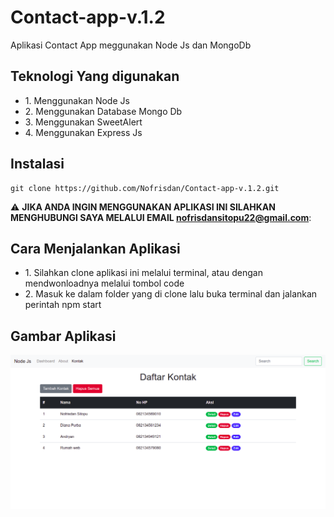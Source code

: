 # Contact-app-v.1.2
Aplikasi Contact App meggunakan Node Js dan MongoDb

## Teknologi Yang digunakan
<ul>
  <li> 1. Menggunakan Node Js</li>
  <li> 2. Menggunakan Database Mongo Db </li>
  <li> 3. Menggunakan SweetAlert</li>
  <li> 4. Menggunakan Express Js </li>
</ul>

## Instalasi 
```
git clone https://github.com/Nofrisdan/Contact-app-v.1.2.git
```
:warning: **JIKA ANDA INGIN MENGGUNAKAN APLIKASI INI SILAHKAN MENGHUBUNGI SAYA MELALUI EMAIL nofrisdansitopu22@gmail.com**:

## Cara Menjalankan Aplikasi 
<ul> 
  <li> 1. Silahkan clone aplikasi ini melalui terminal, atau dengan mendwonloadnya melalui tombol code</li>
  <li> 2. Masuk ke dalam folder yang di clone lalu buka terminal dan jalankan perintah npm start</li>
 </ul>
 
## Gambar Aplikasi 
<img src="img.png">
